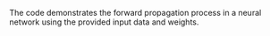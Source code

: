 The code demonstrates the forward propagation process in a neural network using the provided input data and weights.

